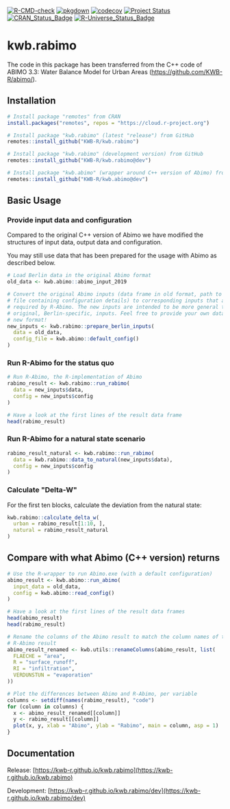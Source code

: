 [![R-CMD-check](https://github.com/KWB-R/kwb.rabimo/workflows/R-CMD-check/badge.svg)](https://github.com/KWB-R/kwb.rabimo/actions?query=workflow%3AR-CMD-check)
[![pkgdown](https://github.com/KWB-R/kwb.rabimo/workflows/pkgdown/badge.svg)](https://github.com/KWB-R/kwb.rabimo/actions?query=workflow%3Apkgdown)
[![codecov](https://codecov.io/github/KWB-R/kwb.rabimo/branch/main/graphs/badge.svg)](https://codecov.io/github/KWB-R/kwb.rabimo)
[![Project Status](https://img.shields.io/badge/lifecycle-experimental-orange.svg)](https://www.tidyverse.org/lifecycle/#experimental)
[![CRAN_Status_Badge](https://www.r-pkg.org/badges/version/kwb.rabimo)]()
[![R-Universe_Status_Badge](https://kwb-r.r-universe.dev/badges/kwb.rabimo)](https://kwb-r.r-universe.dev/)

# kwb.rabimo

The code in this package has been transferred from the C++
code of ABIMO 3.3: Water Balance Model for Urban Areas
(https://github.com/KWB-R/abimo/).

## Installation

```r
# Install package "remotes" from CRAN
install.packages("remotes", repos = "https://cloud.r-project.org")

# Install package "kwb.rabimo" (latest "release") from GitHub
remotes::install_github("KWB-R/kwb.rabimo")

# Install package "kwb.rabimo" (development version) from GitHub
remotes::install_github("KWB-R/kwb.rabimo@dev")

# Install package "kwb.abimo" (wrapper around C++ version of Abimo) from GitHub
remotes::install_github("KWB-R/kwb.abimo@dev")
```

## Basic Usage

### Provide input data and configuration

Compared to the original C++ version of Abimo we have modified the structures
of input data, output data and configuration.

You may still use data that has been prepared for the usage with Abimo as
described below.

```r
# Load Berlin data in the original Abimo format
old_data <- kwb.abimo::abimo_input_2019

# Convert the original Abimo inputs (data frame in old format, path to XML 
# file containing configuration details) to corresponding inputs that are 
# required by R-Abimo. The new inputs are intended to be more general than the 
# original, Berlin-specific, inputs. Feel free to provide your own data in this
# new format!
new_inputs <- kwb.rabimo::prepare_berlin_inputs(
  data = old_data,
  config_file = kwb.abimo::default_config()
)
```

### Run R-Abimo for the status quo

```r
# Run R-Abimo, the R-implementation of Abimo
rabimo_result <- kwb.rabimo::run_rabimo(
  data = new_inputs$data, 
  config = new_inputs$config
)

# Have a look at the first lines of the result data frame
head(rabimo_result)
```

### Run R-Abimo for a natural state scenario

```r
rabimo_result_natural <- kwb.rabimo::run_rabimo(
  data = kwb.rabimo::data_to_natural(new_inputs$data), 
  config = new_inputs$config
)
```

### Calculate "Delta-W"

For the first ten blocks, calculate the deviation from the natural state:

```r
kwb.rabimo::calculate_delta_w(
  urban = rabimo_result[1:10, ],
  natural = rabimo_result_natural
)
```

## Compare with what Abimo (C++ version) returns

```r
# Use the R-wrapper to run Abimo.exe (with a default configuration)
abimo_result <- kwb.abimo::run_abimo(
  input_data = old_data, 
  config = kwb.abimo::read_config()
)

# Have a look at the first lines of the result data frames
head(abimo_result)
head(rabimo_result)

# Rename the columns of the Abimo result to match the column names of the 
# R-Abimo result
abimo_result_renamed <- kwb.utils::renameColumns(abimo_result, list(
  FLAECHE = "area",
  R = "surface_runoff",
  RI = "infiltration",
  VERDUNSTUN = "evaporation"
))

# Plot the differences between Abimo and R-Abimo, per variable
columns <- setdiff(names(rabimo_result), "code")
for (column in columns) {
  x <- abimo_result_renamed[[column]]
  y <- rabimo_result[[column]]
  plot(x, y, xlab = "Abimo", ylab = "Rabimo", main = column, asp = 1)
}
```

## Documentation

Release: [https://kwb-r.github.io/kwb.rabimo](https://kwb-r.github.io/kwb.rabimo)

Development: [https://kwb-r.github.io/kwb.rabimo/dev](https://kwb-r.github.io/kwb.rabimo/dev)
